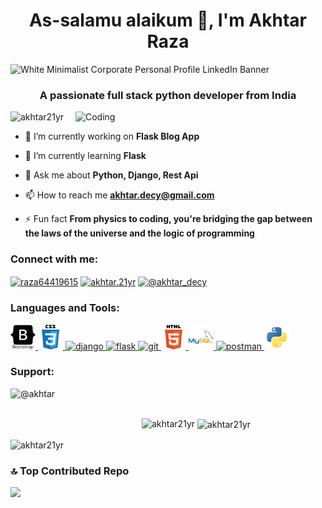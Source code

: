 <h1 align="center">As-salamu alaikum 👋, I'm Akhtar Raza</h1>

![White Minimalist Corporate Personal Profile LinkedIn Banner](https://user-images.githubusercontent.com/90236635/232446433-d5540fa2-fe28-4bb8-b929-cdb51fe61336.gif)


<h3 align="center">A passionate full stack python developer from India</h3>

<img align="right" alt="Coding" width="400" src="https://media.tenor.com/rePDfDWO3XoAAAAd/hacking.gif">

<p align="left"> <img src="https://komarev.com/ghpvc/?username=akhtar21yr&label=Profile%20views&color=0e75b6&style=flat" alt="akhtar21yr" /> </p>

- 🔭 I’m currently working on **Flask Blog App**

- 🌱 I’m currently learning **Flask**

- 💬 Ask me about **Python, Django, Rest Api**

- 📫 How to reach me **akhtar.decy@gmail.com**

- ⚡ Fun fact **From physics to coding, you're bridging the gap between the laws of the universe and the logic of programming**

<h3 align="left">Connect with me:</h3>
<p align="left">
<a href="https://twitter.com/raza64419615" target="blank"><img align="center" src="https://raw.githubusercontent.com/rahuldkjain/github-profile-readme-generator/master/src/images/icons/Social/twitter.svg" alt="raza64419615" height="30" width="40" /></a>
<a href="https://instagram.com/akhtar.21yr" target="blank"><img align="center" src="https://raw.githubusercontent.com/rahuldkjain/github-profile-readme-generator/master/src/images/icons/Social/instagram.svg" alt="akhtar.21yr" height="30" width="40" /></a>
<a href="https://www.hackerrank.com/@akhtar_decy" target="blank"><img align="center" src="https://raw.githubusercontent.com/rahuldkjain/github-profile-readme-generator/master/src/images/icons/Social/hackerrank.svg" alt="@akhtar_decy" height="30" width="40" /></a>
</p>

<h3 align="left">Languages and Tools:</h3>
<p align="left"> <a href="https://getbootstrap.com" target="_blank" rel="noreferrer"> <img src="https://raw.githubusercontent.com/devicons/devicon/master/icons/bootstrap/bootstrap-plain-wordmark.svg" alt="bootstrap" width="40" height="40"/> </a> <a href="https://www.w3schools.com/css/" target="_blank" rel="noreferrer"> <img src="https://raw.githubusercontent.com/devicons/devicon/master/icons/css3/css3-original-wordmark.svg" alt="css3" width="40" height="40"/> </a> <a href="https://www.djangoproject.com/" target="_blank" rel="noreferrer"> <img src="https://cdn.worldvectorlogo.com/logos/django.svg" alt="django" width="40" height="40"/> </a> <a href="https://flask.palletsprojects.com/" target="_blank" rel="noreferrer"> <img src="https://www.vectorlogo.zone/logos/pocoo_flask/pocoo_flask-icon.svg" alt="flask" width="40" height="40"/> </a> <a href="https://git-scm.com/" target="_blank" rel="noreferrer"> <img src="https://www.vectorlogo.zone/logos/git-scm/git-scm-icon.svg" alt="git" width="40" height="40"/> </a> <a href="https://www.w3.org/html/" target="_blank" rel="noreferrer"> <img src="https://raw.githubusercontent.com/devicons/devicon/master/icons/html5/html5-original-wordmark.svg" alt="html5" width="40" height="40"/> </a> <a href="https://www.mysql.com/" target="_blank" rel="noreferrer"> <img src="https://raw.githubusercontent.com/devicons/devicon/master/icons/mysql/mysql-original-wordmark.svg" alt="mysql" width="40" height="40"/> </a> <a href="https://postman.com" target="_blank" rel="noreferrer"> <img src="https://www.vectorlogo.zone/logos/getpostman/getpostman-icon.svg" alt="postman" width="40" height="40"/> </a> <a href="https://www.python.org" target="_blank" rel="noreferrer"> <img src="https://raw.githubusercontent.com/devicons/devicon/master/icons/python/python-original.svg" alt="python" width="40" height="40"/> </a> </p>

<h3 align="left">Support:</h3>
<p><a href="https://www.buymeacoffee.com/@akhtar"> <img align="left" src="https://cdn.buymeacoffee.com/buttons/v2/default-yellow.png" height="50" width="210" alt="@akhtar" /></a></p><br><br>

<p><img align="left" src="https://github-readme-stats.vercel.app/api/top-langs?username=akhtar21yr&show_icons=true&locale=en&layout=compact" alt="akhtar21yr" /></p>

<p>&nbsp;<img align="center" src="https://github-readme-stats.vercel.app/api?username=akhtar21yr&show_icons=true&locale=en" alt="akhtar21yr" /></p>

<p><img align="center" src="https://github-readme-streak-stats.herokuapp.com/?user=akhtar21yr&" alt="akhtar21yr" /></p>

### 🔝 Top Contributed Repo
![](https://github-contributor-stats.vercel.app/api?username=akhtar21yr&limit=5&theme=flat&combine_all_yearly_contributions=true)
